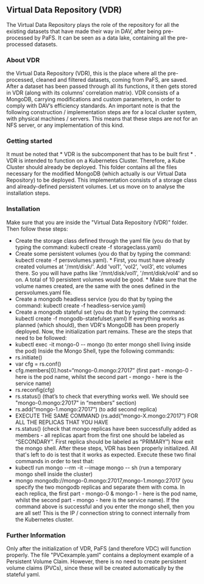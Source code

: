 ## Virtual Data Repository (VDR)
The Virtual Data Repository plays the role of the repository for all the existing datasets that have made their way in DAV, after being pre-processed by PaFS. It can be seen as a data lake, containing all the pre-processed datasets.

### About VDR
the Virtual Data Repository (VDR), this is the place where all the pre-processed, cleaned and filtered datasets, coming from PaFS, are saved. After a dataset has been passed through all its functions, it then gets stored in VDR (along with its columns’ correlation matrix). VDR consists of a MongoDB, carrying modifications and custom parameters, in order to comply with DAV’s efficiency standards. An important note is that the following construction / implementation steps are for a local cluster system, with physical machines / servers. This means that these steps are not for an NFS server, or any implementation of this kind.

### Getting started
It must be noted that * VDR is the subcomponent that has to be built first * . VDR is intended to function on a Kubernetes Cluster. Therefore, a Kube Cluster should already be deployed. This folder contains all the files necessary for the modified MongoDB (which actually is our Virtual Data Repository) to be deployed. This implementation consists of a storage class and already-defined persistent volumes. Let us move on to analyse the installation steps.

### Installation
Make sure that you are inside the "Virtual Data Repository (VDR)" folder. Then follow these steps:
- Create the storage class defined through the yaml file (you do that by typing the command: kubectl create -f storageclass.yaml)
- Create some persistent volumes (you do that by typing the command: kubectl create -f persvolumes.yaml). * First, you must have already created volumes at '/mnt/disk/'. Add 'vol1', 'vol2', 'vol3', etc volumes there. So you will have paths like '/mnt/disk/vol1', '/mnt/disk/vol4' and so on. A total of 10 persistent volumes would be good. * Make sure that the volume names created, are the same with the ones defined in the persvolumes.yaml file.
- Create a mongodb headless service (you do that by typing the command: kubectl create -f headless-service.yaml)
- Create a mongodb stateful set (you do that by typing the command: kubectl create -f mongodb-statefulset.yaml)
If everything works as planned (which should), then VDR's MongoDB has been properly deployed. Now, the initialization part remains. These are the steps that need to be followed:
- kubectl exec -it mongo-0 -- mongo  (to enter mongo shell living inside the pod)
Inside the Mongo Shell, type the following commands:
- rs.initiate()
- var cfg = rs.conf()
- cfg.members[0].host=“mongo-0.mongo:27017”  (first part - mongo-0 - here is the pod name, whilst the second part - mongo -  here is the service name)
- rs.reconfig(cfg)
- rs.status()  (that’s to check that everything works well. We should see "mongo-0.mongo:27017" in “members” section)
- rs.add(“mongo-1.mongo:27017”)  (to add second replica)
- EXECUTE THE SAME COMMAND  (rs.add(“mongo-X.mongo:27017”) FOR ALL THE REPLICAS THAT YOU HAVE
- rs.status()  (check that mongo replicas have been successfully added as members - all replicas apart from the first one should be labeled as “SECONDARY”. First replica should be labeled as “PRIMARY”)
Now exit the mongo shell. After these steps, VDR has been properly initialized. All that's left to do is test that it works as expected. Execute these two final commands in order to test that:
- kubectl run mongo --rm -it --image mongo -- sh  (run a temporary mongo shell inside the cluster)
- mongo mongodb://mongo-0.mongo:27017,mongo-1.mongo:27017  (you specify the two mongodb replicas and separate them with coma. In each replica, the first part - mongo-0  & mongo-1 - here is the pod name, whilst the second part - mongo -  here is the service name).
If the command above is successful and you enter the mongo shell, then you are all set! This is the IP / connection string to connect internally from the Kubernetes cluster.

### Further Information
Only after the initialization of VDR, PaFS (and therefore VDC) will function properly. The file "PVCexample.yaml" contains a deployment example of a Persistent Volume Claim. However, there is no need to create persistent volume claims (PVCs), since these will be created automatically by the stateful yaml.
